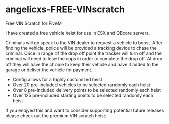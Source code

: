 # angelicxs-FREE-VINscratch
Free VIN Scratch for FiveM

I have created a free vehicle heist for use in ESX and QBcore servers.

Criminals will go speak to the VIN dealer to request a vehicle to boost. After finding the vehicle, police will be provided a tracking device to chase the criminal. Once in range of the drop off point the tracker will turn off and the criminal will need to lose the cops in order to complete the drop off. At drop off they will have the choice to keep their vehicle and have it added to the garage or deliver the vehicle for payment.

- Config allows for a highly customized heist
- Over 20 pre-included vehicles to be selected randomly each heist
- Over 8 pre-included delivery points to be selected randomly each heist
- Over 125 pre-included starting points to be selected randomly each heist

If you enojyed this and want to consider supporting potential future releases please check out the premium VIN scratch heist:

